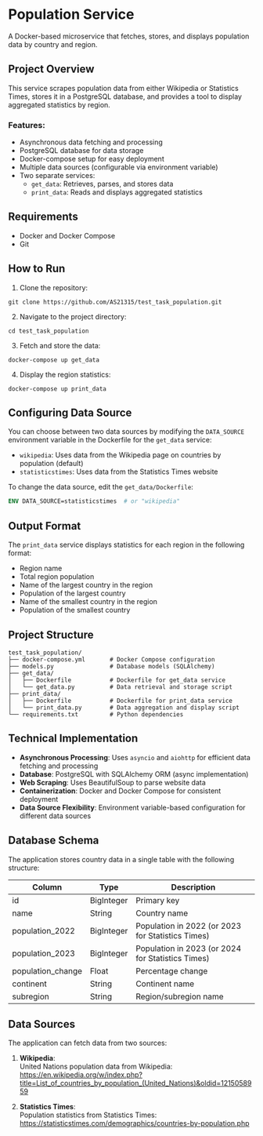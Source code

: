 # Population Service

A Docker-based microservice that fetches, stores, and displays population data by country and region.

## Project Overview

This service scrapes population data from either Wikipedia or Statistics Times, stores it in a PostgreSQL database, and provides a tool to display aggregated statistics by region.

### Features:
- Asynchronous data fetching and processing
- PostgreSQL database for data storage
- Docker-compose setup for easy deployment
- Multiple data sources (configurable via environment variable)
- Two separate services: 
  - `get_data`: Retrieves, parses, and stores data
  - `print_data`: Reads and displays aggregated statistics

## Requirements

- Docker and Docker Compose
- Git

## How to Run

1. Clone the repository:
```
git clone https://github.com/AS21315/test_task_population.git
```

2. Navigate to the project directory:
```
cd test_task_population
```

3. Fetch and store the data:
```
docker-compose up get_data
```

4. Display the region statistics:
```
docker-compose up print_data
```

## Configuring Data Source

You can choose between two data sources by modifying the `DATA_SOURCE` environment variable in the Dockerfile for the `get_data` service:

- `wikipedia`: Uses data from the Wikipedia page on countries by population (default)
- `statisticstimes`: Uses data from the Statistics Times website

To change the data source, edit the `get_data/Dockerfile`:

```dockerfile
ENV DATA_SOURCE=statisticstimes  # or "wikipedia"
```

## Output Format

The `print_data` service displays statistics for each region in the following format:
- Region name
- Total region population
- Name of the largest country in the region
- Population of the largest country
- Name of the smallest country in the region
- Population of the smallest country

## Project Structure

```
test_task_population/
├── docker-compose.yml       # Docker Compose configuration
├── models.py                # Database models (SQLAlchemy)
├── get_data/
│   ├── Dockerfile           # Dockerfile for get_data service
│   └── get_data.py          # Data retrieval and storage script
├── print_data/
│   ├── Dockerfile           # Dockerfile for print_data service
│   └── print_data.py        # Data aggregation and display script
└── requirements.txt         # Python dependencies
```

## Technical Implementation

- **Asynchronous Processing**: Uses `asyncio` and `aiohttp` for efficient data fetching and processing
- **Database**: PostgreSQL with SQLAlchemy ORM (async implementation)
- **Web Scraping**: Uses BeautifulSoup to parse website data
- **Containerization**: Docker and Docker Compose for consistent deployment
- **Data Source Flexibility**: Environment variable-based configuration for different data sources

## Database Schema

The application stores country data in a single table with the following structure:

| Column | Type | Description |
|--------|------|-------------|
| id | BigInteger | Primary key |
| name | String | Country name |
| population_2022 | BigInteger | Population in 2022 (or 2023 for Statistics Times) |
| population_2023 | BigInteger | Population in 2023 (or 2024 for Statistics Times) |
| population_change | Float | Percentage change |
| continent | String | Continent name |
| subregion | String | Region/subregion name |

## Data Sources

The application can fetch data from two sources:

1. **Wikipedia**:  
   United Nations population data from Wikipedia:  
   https://en.wikipedia.org/w/index.php?title=List_of_countries_by_population_(United_Nations)&oldid=1215058959

2. **Statistics Times**:  
   Population statistics from Statistics Times:  
   https://statisticstimes.com/demographics/countries-by-population.php